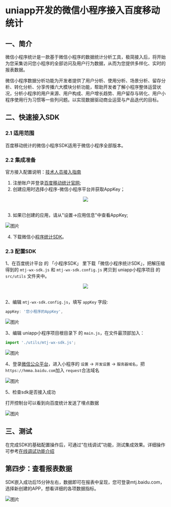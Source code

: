 # uniapp开发的微信小程序接入百度移动统计

## 一、简介

微信小程序统计是一款基于微信小程序的数据统计分析工具，极简接入后，将开始为您采集访问您小程序的全部访问及用户行为数据，从而为您提供多样化、实时的报表数据。

微信小程序数据分析功能为开发者提供了用户分析、使用分析、场景分析、留存分析、转化分析、分享传播六大模块分析功能，帮助开发者了解小程序整体运营状况，分析小程序的用户来源、用户构成、用户增长趋势、用户留存与转化、用户小程序使用行为习惯等一些列问题。以实现数据驱动商业运营与产品迭代的目标。

## 二、快速接入SDK

### 2.1 适用范围

百度移动统计的微信小程序SDK适用于微信小程序全部版本。

### 2.2 集成准备

官方接入配置说明：[技术人员接入指南](https://mtj.baidu.com/static/userguide/book/chapter1/tguide.html)

1. 注册账户并登录[百度移动统计官网](https://mtj.baidu.com/);
2. 创建应用时选择小程序-微信小程序平台并获取AppKey；

<div align="center">
  <img src="./images/WX20240806-104337.png">
</div>
<br />

3. 如果已创建的应用，请从"设置->应用信息"中查看AppKey;

![图片](./images/WX20240806-104654.png)

4. 下载微信小[程序统计SDK](https://mtj.baidu.com/web/sdk/index)。

### 2.3 配置SDK

1、在百度统计平台 的 「小程序SDK」 里下载「微信小程序统计SDK」，把解压缩得到的 `mtj-wx-sdk.js` 和 `mtj-wx-sdk.config.js` 拷贝到 uniapp小程序项目 的 `src/utils` 文件夹中。

<div align="center">
  <img src="./images/WX20240805-174453.png">
</div>
<br />

<!-- ![图片](./images/WX20240805-174453.png) -->

2、编辑 `mtj-wx-sdk.config.js`，填写 `appKey` 字段:

```js
appKey: '您小程序的AppKey',
```
![图片](./images/WX20240805-173533.png)

3、编辑 uniapp小程序项目根目录下 的 `main.js`，在文件最顶部加入：
```js
import './utils/mtj-wx-sdk.js';
```
![图片](./images/WX20240805-173403.png)

4、登录[微信公众平台](https://mp.weixin.qq.com/)，进入小程序的 `设置` -> `开发设置` -> `服务器域名`，把`https://hmma.baidu.com`加入 `request`合法域名

![图片](./images/WX20240805-173043.png)

5、检查sdk是否接入成功

打开控制台可以看到向百度统计发送了埋点数据

![图片](./images/WX20240805-180215.png)


## 三、测试

在完成SDK的基础配置操作后，可通过“在线调试”功能，测试集成效果。详细操作可参考[在线调试功能介绍](https://mtj.baidu.com/static/userguide/book/chapter3/test.html)


## 第四步：查看报表数据
SDK嵌入成功后15分钟左右，数据即可在报表中呈现，您可登录mtj.baidu.com，选择新创建的APP，想看详细的各项数据指标。

![图片](./images/WX20240806-110245.png)